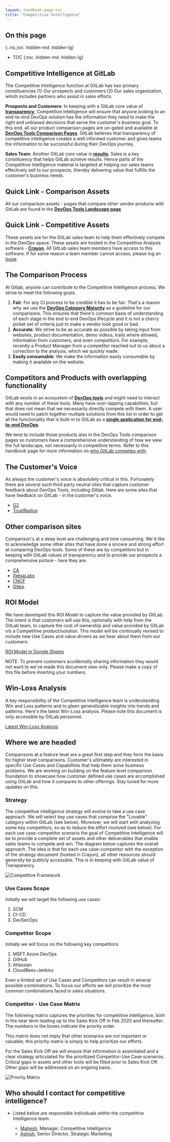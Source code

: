 ```yaml
---
layout: handbook-page-toc
title: "Competitive Intelligence"
---
```


## On this page
{:.no_toc .hidden-md .hidden-lg}

- TOC
{:toc .hidden-md .hidden-lg}

## Competitive Intelligence at GitLab

The Competitive Intelligence function at GitLab has two primary constituencies (1) Our prospects and customers (2) Our sales organization, which includes partners who assist in sales efforts.

**Prospects and Customers**:  In keeping with a GitLab core value of **[transparency](/handbook/values/#transparency)**, Competitive Intelligence will ensure that anyone looking to an end-to-end DevOps solution has the information they need to make the right and unbiased decisions that serve the customer's business goal.  To this end, all our product comparison pages are un-gated and available at **[DevOps Tools Comparison Pages](/devops-tools/)**.  GitLab believes that transparency of competitive intelligence creates a well informed customer and gives  teams the information to be successful during their DevOps journey.

**Sales Team**: Another GitLab core value is **[results](/handbook/values/#results)**.  Sales is a key constituency that helps GitLab achieve results.  Hence parts of the Competitive Intelligence material is targeted at helping our sales teams effectively sell to our prospects, thereby delivering value that fulfills the customer's business needs.

## Quick Link - Comparison Assets

All our comparison assets - pages that compare other vendor products with GitLab are found in the **[DevOps Tools Landscape page](/devops-tools/)**

## Quick Link - Competitive Assets

These assets are for the GitLab sales team to help them effectively compete in the DevOps space.  These assets are hosted in the Competitive Analysis software - **[Crayon](https://app.crayon.co/intel/gitlab/battlecards/)**.  All GitLab sales team members have access to this software.  If for some reason a team member cannot access, please log an [Issue](https://gitlab.com/gitlab-com/marketing/product-marketing/issues/new).

## The Comparison Process

At Gitlab, anyone can contribute to the Competitive Intelligence process.   We strive to meet the following goals.

1. **Fair**:  For any CI process to be credible it has to be fair.  That's a reason why we use the **[DevOps Category Maturity](/direction/maturity/)** as a guideline for our comparisons.  This ensures that there's common basis of understanding of each stage in the end to end DevOps lifecycle and it is not a cherry picket set of criteria just to make a vendor look good or bad.
2. **Accurate**: We strive to be as accurate as possible by taking input from websites, product documentation, demo videos, trails where allowed, information from customers, and even competitors.  For example, recently a Product Manager from a competitor reached out to us about a correction to the analysis, which we quickly made.
3. **Easily consumable**:  We make the information easily consumable by making it available on the website.


## Competitors and Products with overlapping functionality

GitLab exists in an ecosystem of **[DevOps tools](/devops-tools)** and might need to interact with any number of these tools. Many have over-lapping capabilities, but that does not mean that we necessarily directly compete with them. A user would need to patch together multiple solutions from this list in order to get all the functionality that is built-in to GitLab as a **[single application for end-to-end DevOps](/)**.

We tend to include those products also in the DevOps Tools comparison pages so customers have a comprehensive understanding of how we view the full landscape, not necessarily in competitive terms. Refer to this handbook page for more information on [who GitLab competes with](/handbook/product/gitlab-the-product/#who-gitlab-competes-with).


## The Customer's Voice

As always the customer's voice is absolutely critical in this.  Fortunately there are several such third party neutral sites that capture customer feedback about DevOps Tools, including Gitlab.  Here are some sites that have feedback on GitLab - in the customer's voice.

- [G2](https://www.g2.com/products/gitlab/reviews)
- [TrustRadius](https://www.trustradius.com/products/gitlab/reviews)

## Other comparison sites

Comparison's at a deep level are challenging and time consuming.  We'd like to acknowledge some other sites that have done a sincere and strong effort at comparing DevOps tools.  Some of these are by competitors but in keeping with GitLab values of transparency and to provide our prospects a comprehensive picture - here they are:

- [CA](https://assessment-tools.ca.com/tools/continuous-delivery-tools/en?embed)
- [XebiaLabs](https://xebialabs.com/periodic-table-of-devops-tools/)
- [CNCF](https://landscape.cncf.io/)
- [Gitea](https://docs.gitea.io/en-us/comparison/).

## ROI Model

We have developed this ROI Model to capture the value provided by GitLab.  The intent is that customers will use this, optionally with help from the GitLab team, to capture the cost of ownership and value provided by GitLab v/s a Competitive product/solution.  This model will be continually revised to include new Use Cases and value drivers as we hear about them from our customers.

[ROI Model in Google Sheets](https://docs.google.com/spreadsheets/d/1KJNnoZ29DHMckYsbuD-OMCDsy7KDZHwWTOWx6EfaWDo/edit?usp=sharing)

NOTE: To prevent customers accidentally sharing information they would not want to we've made this document view only.  Please make a copy of this file  before inserting your numbers.

## Win-Loss Analysis

A key responsibility of the Competitive Intelligence team is understanding Win and Loss patterns and to glean generalizable insights into trends and patterns.  Here's the latest Win-Loss analysis.  Please note this document is only accessible by GitLab personnel.

[Latest Win-Loss Analysis](https://docs.google.com/presentation/d/1nVsOg-HhNwJXWURZwz4HI0AUaBhSWCiegS-MD-NnoY4/edit#slide=id.g834ef2b6a8_0_52)

## Where we are headed

Comparisons at a feature level are a great first step and they form the basis for higher level comparisons.  Customer's ultimately are interested in specific Use Cases and Capabilities that help them solve business problems.  We are working on building on the feature level comparison foundation to showcase how customer defined use cases are accomplished using GitLab and how it compares to other offerings.  Stay tuned for more updates on this.

### Strategy
The competitive intelligence strategy will evolve to take a use case approach.  We will select key use cases that comprise the "Lovable" category within GitLab (see below).  Moreover, we will start with analyzing some key competitors, so as to reduce the effort involved (see below).  For each use case-competitor scenario the goal of Competitive Intelligence will be to provide a complete set of assets and other deliverables that enable sales teams to compete and win.
The diagram below captures the overall approach.  The idea is that for each use case-competitor with the exception of the strategy document (hosted in Crayon), all other resources should generally be publicly accessible.  This is in keeping with GitLab value of Transparency.

![Competitive Framework](compintel-strategy.png)

### Use Cases Scope
Initially we will target the following use cases:
1. SCM
2. CI-CD
3. DevSecOps

### Competitor Scope
Initially we will focus on the following key competitors:

1. MSFT Azure DevOps
2. GitHub
3. Atlassian
4. CloudBees-Jenkins

Even a limited set of Use Cases and Competitors can result in several possible combinations.  To focus our efforts we will prioritize the most common combinations faced in sales situations. 

### Competitor - Use Case Matrix
The following matrix captures the priorities for competitive intelligence, both in the near term leading up to the Sales Kick Off in Feb 2020 and thereafter.  The numbers in the boxes indicate the priority order.  

This matrix does not imply that other scenarios are not important or valuable; this priority matrix is simply to help prioritize our efforts.

For the Sales Kick Off we will ensure that information is assimilated and a clear strategy articulated for the prioritized Competitor-Use Case scenarios.  Critical gaps in assets and other tools will be filled prior to Sales Kick Off.  Other gaps will be addressed on an ongoing basis.

![Priority Matrix](compintel-priority.png)

## Who should I contact for competitive intelligence?

- Listed below are responsible individuals within the competitive intelligence team:

  - [Mahesh](/company/team/#Mahesh), Manager, Competitive Intelligence
  - [Ashish](/company/team/#kuthiala), Senior Director, Strategic Marketing

